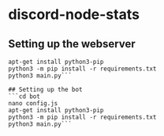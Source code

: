 # discord-node-stats
## Setting up the webserver
```cd webserver
apt-get install python3-pip
python3 -m pip install -r requirements.txt
python3 main.py```

## Setting up the bot
```cd bot
nano config.js
apt-get install python3-pip
python3 -m pip install -r requirements.txt
python3 main.py```
